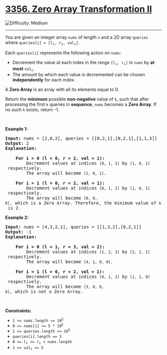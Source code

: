 <h1><a href="https://leetcode.com/problems/zero-array-transformation-ii?envType=daily-question&envId=2025-03-13">3356. Zero Array Transformation II</a></h1>

![Difficulty: Medium](https://img.shields.io/badge/Medium-fac31d)

---

<p>You are given an integer array <code>nums</code> of length <code>n</code> and a 2D array <code>queries</code> where <code>queries[i] = [l<sub>i</sub>, r<sub>i</sub>, val<sub>i</sub>]</code>.</p>

<p>Each <code>queries[i]</code> represents the following action on <code>nums</code>:</p>

<ul>
	<li>Decrement the value at each index in the range <code>[l<sub>i</sub>, r<sub>i</sub>]</code> in <code>nums</code> by <strong>at most</strong> <code>val<sub>i</sub></code>.</li>
	<li>The amount by which each value is decremented<!-- notionvc: b232c9d9-a32d-448c-85b8-b637de593c11 --> can be chosen <strong>independently</strong> for each index.</li>
</ul>

<p>A <strong>Zero Array</strong> is an array with all its elements equal to 0.</p>

<p>Return the <strong>minimum</strong> possible <strong>non-negative</strong> value of <code>k</code>, such that after processing the first <code>k</code> queries in <strong>sequence</strong>, <code>nums</code> becomes a <strong>Zero Array</strong>. If no such <code>k</code> exists, return -1.</p>

<p>&nbsp;</p>
<p><strong class="example">Example 1:</strong></p>

<pre>
<strong>Input:</strong> <span class="example-io">nums = [2,0,2], queries = [[0,2,1],[0,2,1],[1,1,3]]</span>
<strong>Output:</strong> <span class="example-io">2</span>
<strong>Explanation:</strong>

    <strong>For i = 0 (l = 0, r = 2, val = 1):</strong>
        Decrement values at indices <code>[0, 1, 2]</code> by <code>[1, 0, 1]</code> respectively.
        The array will become <code>[1, 0, 1]</code>.

    <strong>For i = 1 (l = 0, r = 2, val = 1):</strong>
        Decrement values at indices <code>[0, 1, 2]</code> by <code>[1, 0, 1]</code> respectively.
        The array will become <code>[0, 0, 0]</code>, which is a Zero Array. Therefore, the minimum value of <code>k</code> is 2.
</pre>

<p><strong class="example">Example 2:</strong></p>

<pre>
<strong>Input:</strong> <span class="example-io">nums = [4,3,2,1], queries = [[1,3,2],[0,2,1]]</span>
<strong>Output:</strong> <span class="example-io">-1</span>
<strong>Explanation:</strong>

    <strong>For i = 0 (l = 1, r = 3, val = 2):</strong>
        Decrement values at indices <code>[1, 2, 3]</code> by <code>[2, 2, 1]</code> respectively.
        The array will become <code>[4, 1, 0, 0]</code>.

    <strong>For i = 1 (l = 0, r = 2, val<span style="font-size: 13.3333px;"> </span>= 1):</strong>
        Decrement values at indices <code>[0, 1, 2]</code> by <code>[1, 1, 0]</code> respectively.
        The array will become <code>[3, 0, 0, 0]</code>, which is not a Zero Array.
</pre>

<p>&nbsp;</p>
<p><strong>Constraints:</strong></p>

<ul>
	<li><code>1 &lt;= nums.length &lt;= 10<sup>5</sup></code></li>
	<li><code>0 &lt;= nums[i] &lt;= 5 * 10<sup>5</sup></code></li>
	<li><code>1 &lt;= queries.length &lt;= 10<sup>5</sup></code></li>
	<li><code>queries[i].length == 3</code></li>
	<li><code>0 &lt;= l<sub>i</sub> &lt;= r<sub>i</sub> &lt; nums.length</code></li>
	<li><code>1 &lt;= val<sub>i</sub> &lt;= 5</code></li>
</ul>
